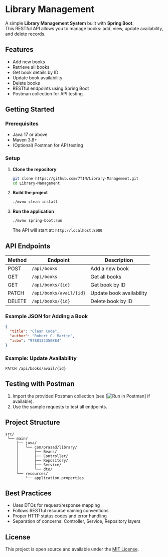 # Library Management

A simple **Library Management System** built with **Spring Boot**.  
This RESTful API allows you to manage books: add, view, update availability, and delete records.

## Features

- Add new books
- Retrieve all books
- Get book details by ID
- Update book availability
- Delete books
- RESTful endpoints using Spring Boot
- Postman collection for API testing

## Getting Started

### Prerequisites

- Java 17 or above
- Maven 3.8+
- (Optional) Postman for API testing

### Setup

1. **Clone the repository**
   ```bash
   git clone https://github.com/7TIN/Library-Management.git
   cd Library-Management
   ```

2. **Build the project**
   ```bash
   ./mvnw clean install
   ```

3. **Run the application**
   ```bash
   ./mvnw spring-boot:run
   ```
   The API will start at: `http://localhost:8080`

## API Endpoints

| Method | Endpoint                       | Description                          |
|--------|------------------------------- |--------------------------------------|
| POST   | `/api/books`                   | Add a new book                       |
| GET    | `/api/books`                   | Get all books                        |
| GET    | `/api/books/{id}`              | Get book by ID                       |
| PATCH  | `/api/books/avail/{id}`        | Update book availability             |
| DELETE | `/api/books/{id}`              | Delete book by ID                    |

### Example JSON for Adding a Book

```json
{
  "title": "Clean Code",
  "author": "Robert C. Martin",
  "isbn": "9780132350884"
}
```

### Example: Update Availability

```http
PATCH /api/books/avail/{id}
```

## Testing with Postman

1. Import the provided Postman collection (see [![Run in Postman](https://.postman.co/workspace/Testing~79d4edcf-3954-4037-8940-bb3e29610160/collection/42398638-5ce8481e-192d-4eee-b6cd-4f4435949c71?action=share&creator=42398638)] if available).
2. Use the sample requests to test all endpoints.

<!-- *To generate a Postman collection link:*
- In Postman, right-click your collection > Share Collection > Get public link, and paste the link here. -->

## Project Structure

```
src/
 └── main/
     ├── java/
     │   └── com/prasad/library/
     │       ├── Beans/
     │       ├── Controller/
     │       ├── Repository/
     │       ├── Service/
     │       └── dto/
     └── resources/
         └── application.properties
```

## Best Practices

- Uses DTOs for request/response mapping
- Follows RESTful resource naming conventions
- Proper HTTP status codes and error handling
- Separation of concerns: Controller, Service, Repository layers

## License

This project is open source and available under the [MIT License](LICENSE).

<!-- **Tip:**  
For more information on REST API best practices in Spring Boot, see [Spring Boot REST API Best Practices][2].  
To document your API, consider integrating Swagger/OpenAPI as described [here][7].

[2]: https://amigoscode.com/blogs/top-10-spring-boot-rest-api-best-practices  
[7]: https://www.baeldung.com/spring-rest-openapi-documentation

[1] https://github.com/7TIN/Library-Management
[2] https://amigoscode.com/blogs/top-10-spring-boot-rest-api-best-practices
[3] https://www.youtube.com/watch?v=EgQJRB9Vs3Y
[4] https://www.geeksforgeeks.org/advance-java/best-practices-while-making-rest-apis-in-spring-boot-application/
[5] https://spring.io/guides/tutorials/rest
[6] https://www.sivalabs.in/spring-boot-rest-api-best-practices-part-1/
[7] https://www.baeldung.com/spring-rest-openapi-documentation
[8] https://spring.io/guides/gs/testing-restdocs
[9] https://apidog.com/blog/spring-boot-api-documentation/ -->